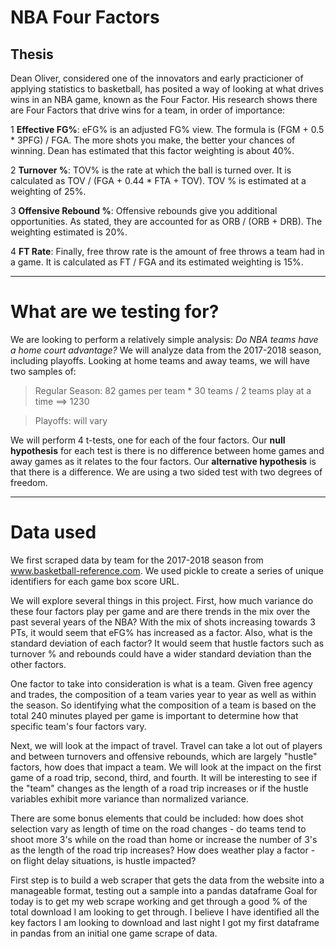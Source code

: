 # NBA Four Factors

## Thesis

Dean Oliver, considered one of the innovators and early practicioner of applying statistics to basketball, has posited a way of looking at what drives wins in an NBA game, known as the Four Factor. His research shows there are Four Factors that drive wins for a team, in order of importance:

1 **Effective FG%**: eFG% is an adjusted FG% view. The formula is (FGM + 0.5 * 3PFG) / FGA. The more shots you make, the better your chances of winning. Dean has estimated that this factor weighting is about 40%.

2 **Turnover %**: TOV% is the rate at which the ball is turned over. It is calculated as TOV / (FGA + 0.44 * FTA + TOV). TOV % is estimated at a weighting of 25%.

3 **Offensive Rebound %**: Offensive rebounds give you additional opportunities. As stated, they are accounted for as ORB / (ORB + DRB). The weighting estimated is 20%.

4 **FT Rate**: Finally, free throw rate is the amount of free throws a team had in a game. It is calculated as FT / FGA and its estimated weighting is 15%.

***

# What are we testing for?

We are looking to perform a relatively simple analysis: *Do NBA teams have a home court advantage?* We will analyze data from the 2017-2018 season, including playoffs. 
Looking at home teams and away teams, we will have two samples of:

> Regular Season: 82 games per team * 30 teams / 2 teams play at a time ==> 1230 

> Playoffs: will vary 

We will perform 4 t-tests, one for each of the four factors. Our **null hypothesis** for each test is there is no difference between home games and away games as it relates to the four factors. 
Our **alternative hypothesis** is that there is a difference. We are using a two sided test with two degrees of freedom. 

***

# Data used

We first scraped data by team for the 2017-2018 season from www.basketball-reference.com. We used pickle to create a series of unique identifiers for each game box score URL.   





We will explore several things in this project. First, how much variance do these four factors play per game and are there trends in the mix over the past several years of the NBA? With the mix of shots increasing towards 3 PTs, it would seem that eFG% has increased as a factor. Also, what is the standard deviation of each factor? It would seem that hustle factors such as turnover % and rebounds could have a wider standard deviation than the other factors.

One factor to take into consideration is what is a team. Given free agency and trades, the composition of a team varies year to year as well as within the season. So identifying what the composition of a team is based on the total 240 minutes played per game is important to determine how that specific team's four factors vary.

Next, we will look at the impact of travel. Travel can take a lot out of players and between turnovers and offensive rebounds, which are largely "hustle" factors, how does that impact a team. We will look at the impact on the first game of a road trip, second, third, and fourth. It will be interesting to see if the "team" changes as the length of a road trip increases or if the hustle variables exhibit more variance than normalized variance.

There are some bonus elements that could be included: how does shot selection vary as length of time on the road changes - do teams tend to shoot more 3's while on the road than home or increase the number of 3's as the length of the road trip increases? How does weather play a factor - on flight delay situations, is hustle impacted?

First step is to build a web scraper that gets the data from the website into a manageable format, testing out a sample into a pandas dataframe
Goal for today is to get my web scrape working and get through a good % of the total download I am looking to get through. I believe I have identified all the key factors I am looking to download and last night I got my first dataframe in pandas from an initial one game scrape of data.